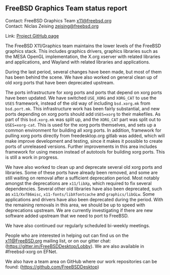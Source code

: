 ## FreeBSD Graphics Team status report ##

Contact: FreeBSD Graphics Team <x11@freebsd.org>  
Contact: Niclas Zeising <zeising@freebsd.org>  

Link:	 [Project GitHub page](https://github.com/FreeBSDDesktop)

The FreeBSD X11/Graphics team maintains the lower levels of the FreeBSD graphics
stack.
This includes graphics drivers, graphics libraries such as the
MESA OpenGL implementation, the X.org xserver with related libraries and
applications, and Wayland with related libraries and applications.

During the last period, several changes have been made, but most of them has
been behind the scene.
We have also worked on general clean up of old xorg ports that have been
deprecated upstream.

The ports infrastructure for xorg ports and ports that depend on xorg ports have
been updated.
We have switched `USE_XORG` and `XORG_CAT` to use the `USES` framework, instead
of the old way of including `bsd.xorg.mk` from `bsd.port.mk`.
This infrastructure work has been fairly substantial, and new ports depending on
xorg ports should add `USES=xorg` to their makefiles.
As part of this `bsd.xorg.mk` was split up, and the `XORG_CAT` part was split
out to `USES=xorg-cat`.
This is used for the xorg ports themselves, and sets up a common environment for
building all xorg ports.
In addition, framework for pulling xorg ports directly from freedesktop.org
gitlab was added, which will make improve development and testing, since it
makes it possible to create ports of unreleased versions.
Further improvements in this area includes framework for using meson instead of
autotools for building xorg ports.
This is still a work in progress.

We have also worked to clean up and deprecate several old xorg ports and
libraries.
Some of these ports have already been removed, and some are still waiting on
removal after a sufficient deprecation period.
Most notably amongst the deprecations are `x11/libXp`, which required to fix
several dependencies.
Several other old libraries have also been deprecated, such as `x11/Xxf86misc`,
`x11-fonts/libXfontcache` and `graphics/libGLw`.
Some applications and drivers have also been deprecated during the period.
With the remaining removals in this area, we should be up to speed with
deprecations upstream.
We are currently investigating if there are new software added upstream that we
need to port to FreeBSD.

We have also continued our regularly scheduled bi-weekly meetings.

People who are interested in helping out can find us on the x11@FreeBSD.org
mailing list, or on our gitter chat: (https://gitter.im/FreeBSDDesktop/Lobby).
We are also available in #freebsd-xorg on EFNet.

We also have a team area on GitHub where our work repositories can be found:
(https://github.com/FreeBSDDesktop)
